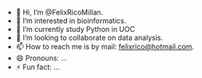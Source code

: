 - 👋 Hi, I’m @FelixRicoMillan.
- 👀 I’m interested in bioinformatics.
- 🌱 I’m currently study Python in UOC
- 💞️ I’m looking to collaborate on data analysis.
- 📫 How to reach me is by mail: felixrico@hotmail.com.
- 😄 Pronouns: ...
- ⚡ Fun fact: ...

<!---
FelixRicoMillan/FelixRicoMillan is a ✨ special ✨ repository because its `README.md` (this file) appears on your GitHub profile.
You can click the Preview link to take a look at your changes.
--->
